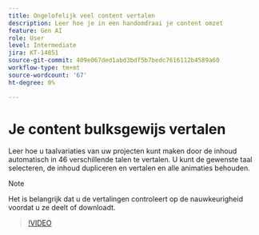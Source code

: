 ```yaml
---
title: Ongelofelijk veel content vertalen
description: Leer hoe je in een handomdraai je content omzet
feature: Gen AI
role: User
level: Intermediate
jira: KT-14851
source-git-commit: 409e067ded1abd3bdf5b7bedc7616112b4589a60
workflow-type: tm+mt
source-wordcount: '67'
ht-degree: 0%

---
```


# Je content bulksgewijs vertalen

Leer hoe u taalvariaties van uw projecten kunt maken door de inhoud automatisch in 46 verschillende talen te vertalen. U kunt de gewenste taal selecteren, de inhoud dupliceren en vertalen en alle animaties behouden.

>[!NOTE]
>
>Het is belangrijk dat u de vertalingen controleert op de nauwkeurigheid voordat u ze deelt of downloadt.

>[!VIDEO](https://video.tv.adobe.com/v/3427023?quality=12&learn=on&hidetitle=true)
